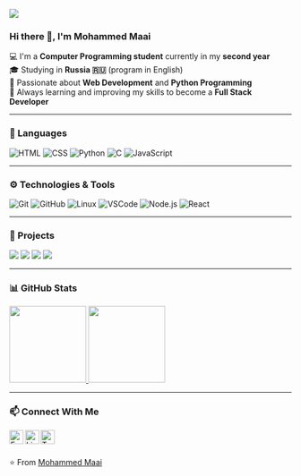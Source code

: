 [![](https://raw.githubusercontent.com/adamalston/adamalston/master/profile.gif)](https://github.com/MohammedMaai)

### Hi there 👋, I'm **Mohammed Maai**

💻 I'm a **Computer Programming student** currently in my **second year**  
🎓 Studying in **Russia 🇷🇺** (program in English)  
🌱 Passionate about **Web Development** and **Python Programming**  
🚀 Always learning and improving my skills to become a **Full Stack Developer**

---

### 🧠 Languages

![HTML](https://img.shields.io/badge/-HTML-000?&logo=HTML5)
![CSS](https://img.shields.io/badge/-CSS-000?&logo=CSS3&logoColor=1572B6)
![Python](https://img.shields.io/badge/-Python-000?&logo=Python)
![C](https://img.shields.io/badge/-C-000?&logo=C)
![JavaScript](https://img.shields.io/badge/-JavaScript-000?&logo=JavaScript)

---

### ⚙️ Technologies & Tools

![Git](https://img.shields.io/badge/-Git-000?&logo=Git)
![GitHub](https://img.shields.io/badge/-GitHub-000?&logo=GitHub)
![Linux](https://img.shields.io/badge/-Linux-000?&logo=Linux)
![VSCode](https://img.shields.io/badge/-VS%20Code-000?&logo=visual-studio-code&logoColor=007ACC)
![Node.js](https://img.shields.io/badge/-Node.js-000?&logo=node.js)
![React](https://img.shields.io/badge/-React-000?&logo=React)

---

### 💼 Projects

[![](https://img.shields.io/badge/-🌐%20Personal%20Portfolio-000)](https://github.com/MohammedMaai/portfolio)
[![](https://img.shields.io/badge/-🧮%20Python%20Mini%20Projects-000)](https://github.com/MohammedMaai/python-projects)
[![](https://img.shields.io/badge/-🎨%20CSS%20Designs-000)](https://github.com/MohammedMaai/css-designs)
[![](https://img.shields.io/badge/-💡%20HTML%20Projects-000)](https://github.com/MohammedMaai/html-projects)

---

### 📊 GitHub Stats

<a href="https://github.com/MohammedMaai">
  <img height="137px" src="https://github-readme-stats.vercel.app/api?username=MohammedMaai&hide_title=true&hide_border=true&show_icons=true&include_all_commits=true&count_private=true&line_height=21&text_color=000&icon_color=000&bg_color=0,ea6161,ffc64d,fffc4d,52fa5a&theme=graywhite" />
  <img height="137px" src="https://github-readme-stats.vercel.app/api/top-langs/?username=MohammedMaai&hide=html&hide_title=true&hide_border=true&layout=compact&langs_count=6&text_color=000&icon_color=fff&bg_color=0,52fa5a,4dfcff,c64dff&theme=graywhite" />
</a>

---

### 📫 Connect With Me

<a href="mailto:mohammedmaai@gmail.com">
  <img align="left" alt="Email" width="25px" src="https://cdn-icons-png.flaticon.com/512/732/732200.png" />
</a>
<a href="https://linkedin.com/in/mohammed-maai">
  <img align="left" alt="LinkedIn" width="25px" src="https://cdn.jsdelivr.net/gh/devicons/devicon/icons/linkedin/linkedin-original.svg" />
</a>
<a href="https://twitter.com/mohammedmaai">
  <img align="left" alt="Twitter" width="25px" src="https://raw.githubusercontent.com/anuraghazra/anuraghazra/master/assets/twitter.svg" />
</a>

<br/><br/>

⭐️ From [Mohammed Maai](https://github.com/MohammedMaai)
